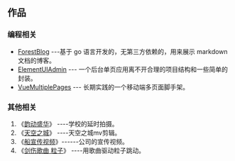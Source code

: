 
## 作品

### 编程相关

- [ForestBlog](https://github.com/xusenlin/ForestBlog) ---基于 go 语言开发的，无第三方依赖的，用来展示 markdown 文档的博客。
- [ElementUIAdmin](https://github.com/xusenlin/ElementUIAdmin2) --- 一个后台单页应用离不开合理的项目结构和一些简单的封装。
- [VueMultiplePages](https://github.com/xusenlin/vueMultiplePages)  --- 长期实践的一个移动端多页面脚手架。

### 其他相关

1. 《[韵动盛华](http://v.youku.com/v_show/id_XNjk3OTg3MDcy.html?from=y1.7-1.2)》 ----学校的延时拍摄。
2. 《[天空之城](http://v.youku.com/v_show/id_XNzI5Nzc1NTM2.html?from=y1.7-1.2)》 ----天空之城mv剪辑。
3. 《[船宣传视频](http://v.youku.com/v_show/id_XMTQyMzQzNTA2NA==.html)》------公司的宣传视频。
4. 《[剑伤歌曲 粒子](http://v.youku.com/v_show/id_XNzU3MDQxMDky.html?from=y1.7-1.2)》 ----用歌曲驱动粒子跳动。